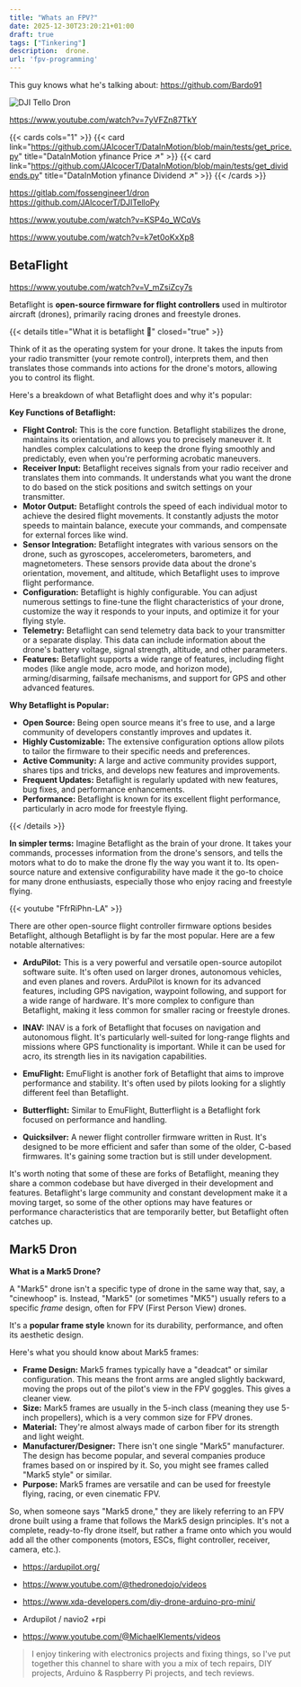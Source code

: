 ```yaml
---
title: "Whats an FPV?"
date: 2025-12-30T23:20:21+01:00
draft: true
tags: ["Tinkering"]
description:  drone.
url: 'fpv-programming'
---
```


This guy knows what he's talking about: https://github.com/Bardo91


![DJI Tello Dron](/blog_img/hardware/dji-dron.png)

https://www.youtube.com/watch?v=7yVFZn87TkY

{{< cards cols="1" >}}
  {{< card link="https://github.com/JAlcocerT/DataInMotion/blob/main/tests/get_price.py" title="DataInMotion yfinance Price ↗" >}}
    {{< card link="https://github.com/JAlcocerT/DataInMotion/blob/main/tests/get_dividends.py" title="DataInMotion yfinance Dividend ↗" >}}
{{< /cards >}}

https://gitlab.com/fossengineer1/dron
https://github.com/JAlcocerT/DJITelloPy

https://www.youtube.com/watch?v=KSP4o_WCqVs

https://www.youtube.com/watch?v=k7et0oKxXp8

## BetaFlight

https://www.youtube.com/watch?v=V_mZsiZcy7s

Betaflight is **open-source firmware for flight controllers** used in multirotor aircraft (drones), primarily racing drones and freestyle drones. 

{{< details title="What it is betaflight 📌" closed="true" >}}

Think of it as the operating system for your drone.  It takes the inputs from your radio transmitter (your remote control), interprets them, and then translates those commands into actions for the drone's motors, allowing you to control its flight.

Here's a breakdown of what Betaflight does and why it's popular:

**Key Functions of Betaflight:**

* **Flight Control:**  This is the core function.  Betaflight stabilizes the drone, maintains its orientation, and allows you to precisely maneuver it.  It handles complex calculations to keep the drone flying smoothly and predictably, even when you're performing acrobatic maneuvers.
* **Receiver Input:** Betaflight receives signals from your radio receiver and translates them into commands.  It understands what you want the drone to do based on the stick positions and switch settings on your transmitter.
* **Motor Output:**  Betaflight controls the speed of each individual motor to achieve the desired flight movements.  It constantly adjusts the motor speeds to maintain balance, execute your commands, and compensate for external forces like wind.
* **Sensor Integration:** Betaflight integrates with various sensors on the drone, such as gyroscopes, accelerometers, barometers, and magnetometers.  These sensors provide data about the drone's orientation, movement, and altitude, which Betaflight uses to improve flight performance.
* **Configuration:**  Betaflight is highly configurable.  You can adjust numerous settings to fine-tune the flight characteristics of your drone, customize the way it responds to your inputs, and optimize it for your flying style.
* **Telemetry:** Betaflight can send telemetry data back to your transmitter or a separate display.  This data can include information about the drone's battery voltage, signal strength, altitude, and other parameters.
* **Features:**  Betaflight supports a wide range of features, including flight modes (like angle mode, acro mode, and horizon mode), arming/disarming, failsafe mechanisms, and support for GPS and other advanced features.

**Why Betaflight is Popular:**

* **Open Source:**  Being open source means it's free to use, and a large community of developers constantly improves and updates it.
* **Highly Customizable:**  The extensive configuration options allow pilots to tailor the firmware to their specific needs and preferences.
* **Active Community:**  A large and active community provides support, shares tips and tricks, and develops new features and improvements.
* **Frequent Updates:**  Betaflight is regularly updated with new features, bug fixes, and performance enhancements.
* **Performance:**  Betaflight is known for its excellent flight performance, particularly in acro mode for freestyle flying.




{{< /details >}}

**In simpler terms:** Imagine Betaflight as the brain of your drone. It takes your commands, processes information from the drone's sensors, and tells the motors what to do to make the drone fly the way you want it to.  Its open-source nature and extensive configurability have made it the go-to choice for many drone enthusiasts, especially those who enjoy racing and freestyle flying.


<!-- https://www.youtube.com/watch?v=FfrRiPhn-LA&t=343s -->

{{< youtube "FfrRiPhn-LA" >}}


There are other open-source flight controller firmware options besides Betaflight, although Betaflight is by far the most popular.  Here are a few notable alternatives:

* **ArduPilot:** This is a very powerful and versatile open-source autopilot software suite. It's often used on larger drones, autonomous vehicles, and even planes and rovers. ArduPilot is known for its advanced features, including GPS navigation, waypoint following, and support for a wide range of hardware.  It's more complex to configure than Betaflight, making it less common for smaller racing or freestyle drones.

* **INAV:**  INAV is a fork of Betaflight that focuses on navigation and autonomous flight.  It's particularly well-suited for long-range flights and missions where GPS functionality is important.  While it can be used for acro, its strength lies in its navigation capabilities.

* **EmuFlight:**  EmuFlight is another fork of Betaflight that aims to improve performance and stability. It's often used by pilots looking for a slightly different feel than Betaflight.

* **Butterflight:** Similar to EmuFlight, Butterflight is a Betaflight fork focused on performance and handling.

* **Quicksilver:**  A newer flight controller firmware written in Rust.  It's designed to be more efficient and safer than some of the older, C-based firmwares. It's gaining some traction but is still under development.

It's worth noting that some of these are forks of Betaflight, meaning they share a common codebase but have diverged in their development and features.  Betaflight's large community and constant development make it a moving target, so some of the other options may have features or performance characteristics that are temporarily better, but Betaflight often catches up.


## Mark5 Dron

**What is a Mark5 Drone?**

A "Mark5" drone isn't a specific type of drone in the same way that, say, a "cinewhoop" is.  Instead, "Mark5" (or sometimes "MK5") usually refers to a specific *frame* design, often for FPV (First Person View) drones.

It's a **popular frame style** known for its durability, performance, and often its aesthetic design.

Here's what you should know about Mark5 frames:

* **Frame Design:**  Mark5 frames typically have a "deadcat" or similar configuration.  This means the front arms are angled slightly backward, moving the props out of the pilot's view in the FPV goggles. This gives a cleaner view.
* **Size:**  Mark5 frames are usually in the 5-inch class (meaning they use 5-inch propellers), which is a very common size for FPV drones.
* **Material:**  They're almost always made of carbon fiber for its strength and light weight.
* **Manufacturer/Designer:**  There isn't one single "Mark5" manufacturer.  The design has become popular, and several companies produce frames based on or inspired by it.  So, you might see frames called "Mark5 style" or similar.
* **Purpose:**  Mark5 frames are versatile and can be used for freestyle flying, racing, or even cinematic FPV.

So, when someone says "Mark5 drone," they are likely referring to an FPV drone built using a frame that follows the Mark5 design principles.  It's not a complete, ready-to-fly drone itself, but rather a frame onto which you would add all the other components (motors, ESCs, flight controller, receiver, camera, etc.).



* https://ardupilot.org/

* https://www.youtube.com/@thedronedojo/videos

* https://www.xda-developers.com/diy-drone-arduino-pro-mini/

* Ardupilot / navio2 +rpi


* https://www.youtube.com/@MichaelKlements/videos

>  I enjoy tinkering with electronics projects and fixing things, so I've put together this channel to share with you a mix of tech repairs, DIY projects, Arduino & Raspberry Pi projects, and tech reviews.
